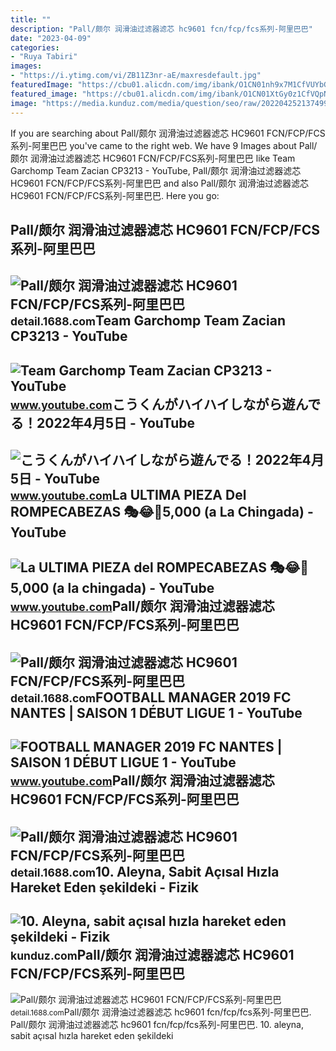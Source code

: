 ```yaml
---
title: ""
description: "Pall/颇尔 润滑油过滤器滤芯 hc9601 fcn/fcp/fcs系列-阿里巴巴"
date: "2023-04-09"
categories:
- "Ruya Tabiri"
images:
- "https://i.ytimg.com/vi/ZB11Z3nr-aE/maxresdefault.jpg"
featuredImage: "https://cbu01.alicdn.com/img/ibank/O1CN01nh9x7M1CfVUYbGVlA_!!2209497730108-0-cib.jpg"
featured_image: "https://cbu01.alicdn.com/img/ibank/O1CN01XtGy0z1CfVQpNwWLx_!!2209497730108-0-cib.jpg"
image: "https://media.kunduz.com/media/question/seo/raw/20220425213749961207-3853917_cCCGOdKxd.jpg?h=512"
---
```


If you are searching about Pall/颇尔 润滑油过滤器滤芯 HC9601 FCN/FCP/FCS系列-阿里巴巴 you've came to the right web. We have 9 Images about Pall/颇尔 润滑油过滤器滤芯 HC9601 FCN/FCP/FCS系列-阿里巴巴 like Team Garchomp Team Zacian CP3213 - YouTube, Pall/颇尔 润滑油过滤器滤芯 HC9601 FCN/FCP/FCS系列-阿里巴巴 and also Pall/颇尔 润滑油过滤器滤芯 HC9601 FCN/FCP/FCS系列-阿里巴巴. Here you go:

Pall/颇尔 润滑油过滤器滤芯 HC9601 FCN/FCP/FCS系列-阿里巴巴
------------------------------------------

 ![Pall/颇尔 润滑油过滤器滤芯 HC9601 FCN/FCP/FCS系列-阿里巴巴](https://cbu01.alicdn.com/img/ibank/O1CN01fM8YEX1CfVQmM6MNV_!!2209497730108-0-cib.jpg) <small>detail.1688.com</small>Team Garchomp Team Zacian CP3213 - YouTube
------------------------------------------

 ![Team Garchomp Team Zacian CP3213 - YouTube](https://i.ytimg.com/vi/HYLCwcE-Dgc/maxres2.jpg?sqp=-oaymwEoCIAKENAF8quKqQMcGADwAQH4AYwCgALgA4oCDAgAEAEYRSBHKGUwDw==&rs=AOn4CLC_ulBvmvqa2cf2uT56Qfk3FCYaDA) <small>www.youtube.com</small>こうくんがハイハイしながら遊んでる！2022年4月5日 - YouTube
-------------------------------------

 ![こうくんがハイハイしながら遊んでる！2022年4月5日 - YouTube](https://i.ytimg.com/vi/H2fAEMesIjo/maxresdefault.jpg?sqp=-oaymwEmCIAKENAF8quKqQMa8AEB-AH-CYAC0AWKAgwIABABGGUgXyhTMA8=&rs=AOn4CLCJYSghky0o-ilndxvg6fCYAda1ug) <small>www.youtube.com</small>La ULTIMA PIEZA Del ROMPECABEZAS 🎭😂🧘5,000 (a La Chingada) - YouTube
-------------------------------------------------------------------

 ![La ULTIMA PIEZA del ROMPECABEZAS 🎭😂🧘5,000 (a la chingada) - YouTube](https://i.ytimg.com/vi/KdZ3OosEZ6s/hq2.jpg?sqp=-oaymwEoCOADEOgC8quKqQMcGADwAQH4Ad4EgAK4CIoCDAgAEAEYZSBMKGMwDw==&rs=AOn4CLCfzFvJaPoNerKMbSKycXF-fCyaDA) <small>www.youtube.com</small>Pall/颇尔 润滑油过滤器滤芯 HC9601 FCN/FCP/FCS系列-阿里巴巴
------------------------------------------

 ![Pall/颇尔 润滑油过滤器滤芯 HC9601 FCN/FCP/FCS系列-阿里巴巴](https://cbu01.alicdn.com/img/ibank/O1CN01nh9x7M1CfVUYbGVlA_!!2209497730108-0-cib.jpg) <small>detail.1688.com</small>FOOTBALL MANAGER 2019 FC NANTES | SAISON 1 DÉBUT LIGUE 1 - YouTube
------------------------------------------------------------------

 ![FOOTBALL MANAGER 2019 FC NANTES | SAISON 1 DÉBUT LIGUE 1 - YouTube](https://i.ytimg.com/vi/ZB11Z3nr-aE/maxresdefault.jpg) <small>www.youtube.com</small>Pall/颇尔 润滑油过滤器滤芯 HC9601 FCN/FCP/FCS系列-阿里巴巴
------------------------------------------

 ![Pall/颇尔 润滑油过滤器滤芯 HC9601 FCN/FCP/FCS系列-阿里巴巴](https://cbu01.alicdn.com/img/ibank/O1CN01XtGy0z1CfVQpNwWLx_!!2209497730108-0-cib.jpg) <small>detail.1688.com</small>10. Aleyna, Sabit Açısal Hızla Hareket Eden şekildeki - Fizik
-------------------------------------------------------------

 ![10. Aleyna, sabit açısal hızla hareket eden şekildeki - Fizik](https://media.kunduz.com/media/question/seo/raw/20220425213749961207-3853917_cCCGOdKxd.jpg?h=512) <small>kunduz.com</small>Pall/颇尔 润滑油过滤器滤芯 HC9601 FCN/FCP/FCS系列-阿里巴巴
------------------------------------------

 ![Pall/颇尔 润滑油过滤器滤芯 HC9601 FCN/FCP/FCS系列-阿里巴巴](https://cbu01.alicdn.com/img/ibank/O1CN01Cm597L1CfVQsGn3Tg_!!2209497730108-0-cib.jpg) <small>detail.1688.com</small>Pall/颇尔 润滑油过滤器滤芯 hc9601 fcn/fcp/fcs系列-阿里巴巴. Pall/颇尔 润滑油过滤器滤芯 hc9601 fcn/fcp/fcs系列-阿里巴巴. 10. aleyna, sabit açısal hızla hareket eden şekildeki
